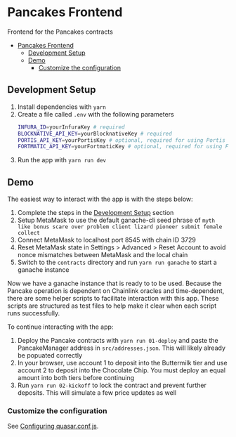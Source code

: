 # Pancakes Frontend

Frontend for the Pancakes contracts

- [Pancakes Frontend](#pancakes-frontend)
  - [Development Setup](#development-setup)
  - [Demo](#demo)
    - [Customize the configuration](#customize-the-configuration)

## Development Setup

1. Install dependencies with `yarn`
2. Create a file called `.env` with the following parameters
   ```bash
   INFURA_ID=yourInfuraKey # required
   BLOCKNATIVE_API_KEY=yourBlocknativeKey # required
   PORTIS_API_KEY=yourPortisKey # optional, required for using Portis
   FORTMATIC_API_KEY=yourFortmaticKey # optional, required for using Fortmatic
   ```
3. Run the app with `yarn run dev`

## Demo

The easiest way to interact with the app is with the steps below:

1. Complete the steps in the [Development Setup](#development-setup) section
2. Setup MetaMask to use the default ganache-cli seed phrase of `myth like bonus scare over problem client lizard pioneer submit female collect`
3. Connect MetaMask to localhost port 8545 with chain ID 3729
4. Reset MetaMask state in Settings > Advanced > Reset Account to avoid nonce mismatches between MetaMask and the local chain
5. Switch to the `contracts` directory and run `yarn run ganache` to start a ganache instance

Now we have a ganache instance that is ready to to be used. Because the Pancake operation is
dependent on Chainlink oracles and time-dependent, there are some helper scripts to facilitate
interaction with this app. These scripts are structured as test files to help make it clear when
each script runs successfully.

To continue interacting with the app:

1. Deploy the Pancake contracts with `yarn run 01-deploy` and paste the PancakeManager address in `src/addresses.json`. This will likely already be popuated correctly
2. In your browser, use account 1 to deposit into the Buttermilk tier and use account 2 to deposit into the Chocolate Chip. You must deploy an equal amount into both tiers before continuing
3. Run `yarn run 02-kickoff` to lock the contract and prevent further deposits. This will simulate a few price updates as well

### Customize the configuration

See [Configuring quasar.conf.js](https://quasar.dev/quasar-cli/quasar-conf-js).

